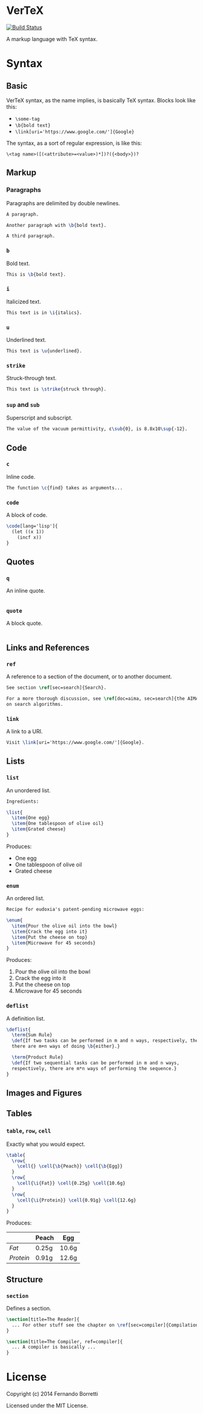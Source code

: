 # VerTeX

[![Build Status](https://travis-ci.org/CommonDoc/vertex.svg?branch=master)](https://travis-ci.org/CommonDoc/vertex)

A markup language with TeX syntax.

# Syntax

## Basic

VerTeX syntax, as the name implies, is basically TeX syntax. Blocks look like
this:

* `\some-tag`
* `\b{bold text}`
* `\link[uri='https://www.google.com/']{Google}`

The syntax, as a sort of regular expression, is like this:

```
\<tag name>([(<attribute>=<value>)*])?({<body>})?
```

## Markup

### Paragraphs

Paragraphs are delimited by double newlines.

```tex
A paragraph.

Another paragraph with \b{bold text}.

A third paragraph.
```

### `b`

Bold text.

```tex
This is \b{bold text}.
```

### `i`

Italicized text.

```tex
This text is in \i{italics}.
```

### `u`

Underlined text.

```tex
This text is \u{underlined}.
```

### `strike`

Struck-through text.

```tex
This text is \strike{struck through}.
```

### `sup` and `sub`

Superscript and subscript.

```tex
The value of the vacuum permittivity, ε\sub{0}, is 8.8x10\sup{-12}.
```

## Code

### `c`

Inline code.

```tex
The function \c{find} takes as arguments...
```

### `code`

A block of code.

```tex
\code[lang='lisp']{
  (let ((x 1))
    (incf x))
}
```

## Quotes

### `q`

An inline quote.

```tex

```

### `quote`

A block quote.

```tex

```

## Links and References

### `ref`

A reference to a section of the document, or to another document.

```tex
See section \ref[sec=search]{Search}.

For a more thorough discussion, see \ref[doc=aima, sec=search]{the AIMA chapter}
on search algorithms.
```

### `link`

A link to a URI.

```tex
Visit \link[uri='https://www.google.com/']{Google}.
```

## Lists

### `list`

An unordered list.

```tex
Ingredients:

\list{
  \item{One egg}
  \item{One tablespoon of olive oil}
  \item{Grated cheese}
}
```

Produces:

* One egg
* One tablespoon of olive oil
* Grated cheese

### `enum`

An ordered list.

```tex
Recipe for eudoxia's patent-pending microwave eggs:

\enum{
  \item{Pour the olive oil into the bowl}
  \item{Crack the egg into it}
  \item{Put the cheese on top}
  \item{Microwave for 45 seconds}
}
```

Produces:

1. Pour the olive oil into the bowl
2. Crack the egg into it
3. Put the cheese on top
4. Microwave for 45 seconds

### `deflist`

A definition list.

```tex
\deflist{
  \term{Sum Rule}
  \def{If two tasks can be performed in m and n ways, respectively, then
  there are m+n ways of doing \b{either}.}

  \term{Product Rule}
  \def{If two sequential tasks can be performed in m and n ways,
  respectively, there are m*n ways of performing the sequence.}
}
```

## Images and Figures

## Tables

### `table`, `row`, `cell`

Exactly what you would expect.

```tex
\table{
  \row{
    \cell{} \cell{\b{Peach}} \cell{\b{Egg}}
  }
  \row{
    \cell{\i{Fat}} \cell{0.25g} \cell{10.6g}
  }
  \row{
    \cell{\i{Protein}} \cell{0.91g} \cell{12.6g}
  }
}
```

Produces:

|             | **Peach** | **Egg** |
| ----------- | --------- | ------- |
| *Fat*       | 0.25g     | 10.6g   |
| *Protein*   | 0.91g     | 12.6g   |

## Structure

### `section`

Defines a section.

```tex
\section[title=The Reader]{
  ... For other stuff see the chapter on \ref[sec=compiler]{Compilation}.
}

\section[title=The Compiler, ref=compiler]{
  ... A compiler is basically ...
}
```

# License

Copyright (c) 2014 Fernando Borretti

Licensed under the MIT License.
